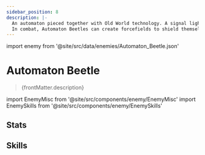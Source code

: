 ```yaml
---
sidebar_position: 8
description: |-
  An automaton pieced together with Old World technology. A signal light is placed on its legs, and the unit may have been used for mining or construction operations.
  In combat, Automaton Beetles can create forcefields to shield themselves.
---
```


import enemy from '@site/src/data/enemies/Automaton_Beetle.json'

# Automaton Beetle
<blockquote>{frontMatter.description}</blockquote>

import EnemyMisc from '@site/src/components/enemy/EnemyMisc'
import EnemySkills from '@site/src/components/enemy/EnemySkills'

## Stats

<EnemyMisc enemy={enemy} variant={0} />

## Skills

<EnemySkills enemy={enemy} variant={0} />
